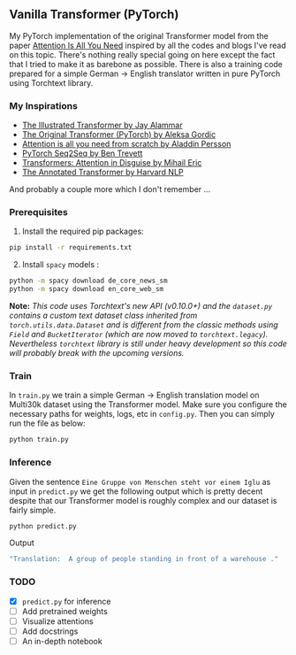 ## Vanilla Transformer (PyTorch)
My PyTorch implementation of the original Transformer model from the paper [Attention Is All You Need](https://arxiv.org/abs/1706.03762) inspired by all the codes and blogs I've read on this topic. There's nothing really special going on here except the fact that I tried to make it as barebone as possible. There is also a training code prepared for a simple German -> English translator written in pure PyTorch using Torchtext library.

### My Inspirations
- [The Illustrated Transformer by Jay Alammar](https://jalammar.github.io/illustrated-transformer/)
- [The Original Transformer (PyTorch) by Aleksa Gordic](https://github.com/gordicaleksa/pytorch-original-transformer)
- [Attention is all you need from scratch by Aladdin Persson](https://github.com/aladdinpersson/Machine-Learning-Collection/blob/master/ML/Pytorch/more_advanced/Seq2Seq_attention/seq2seq_attention.py)
- [PyTorch Seq2Seq by Ben Trevett](https://github.com/bentrevett/pytorch-seq2seq)
- [Transformers: Attention in Disguise by Mihail Eric](https://www.mihaileric.com/posts/transformers-attention-in-disguise/)
- [The Annotated Transformer by Harvard NLP](http://nlp.seas.harvard.edu/2018/04/03/attention.html)

And probably a couple more which I don't remember ...

### Prerequisites
1. Install the required pip packages:
```bash
pip install -r requirements.txt
```
2. Install `spacy` models :
```bash
python -m spacy download de_core_news_sm
python -m spacy download en_core_web_sm
```
**Note:** _This code uses Torchtext's new API (v0.10.0+) and the `dataset.py` contains a custom text dataset class inherited from `torch.utils.data.Dataset` and is different from the classic methods using `Field` and `BucketIterator` (which are now moved to `torchtext.legacy`). Nevertheless `torchtext` library is still under heavy development so this code will probably break with the upcoming versions._

### Train
In `train.py` we train a simple German -> English translation model on Multi30k dataset using the Transformer model. Make sure you configure the necessary paths for weights, logs, etc in `config.py`. Then you can simply run the file as below:
```python
python train.py
```
### Inference
Given the sentence `Eine Gruppe von Menschen steht vor einem Iglu` as input in `predict.py` we get the following output which is pretty decent despite that our Transformer model is roughly complex and our dataset is fairly simple.
```bash
python predict.py
```
Output
```bash
"Translation:  A group of people standing in front of a warehouse ."
```

### TODO
- [x] `predict.py` for inference
- [ ] Add pretrained weights
- [ ] Visualize attentions
- [ ] Add docstrings
- [ ] An in-depth notebook
